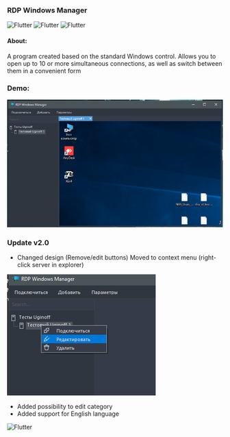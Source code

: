 ### RDP Windows Manager

![Flutter](https://img.shields.io/badge/CSharp-Windows_Forms-404040?style=for-the-badge&logo=CSharp) ![Flutter](https://img.shields.io/badge/CSharp-NET._Framework_4.8-404040?style=for-the-badge&logo=CSharp) ![Flutter](https://img.shields.io/badge/CSharp-Test_Version_2.0-404040)

#### About:
A program created based on the standard Windows control. 
Allows you to open up to 10 or more simultaneous connections, as well as switch between them in a convenient form

### Demo:

![](Assets/preview.png)

### Update v2.0

* Changed design (Remove/edit buttons) Moved to context menu (right-click server in explorer)

![](Assets/preview2.png)

* Added possibility to edit category
* Added support for English language


![Flutter](https://img.shields.io/badge/Download_build_(v_2.0)-404040?style=for-the-badge&logo=disk)
